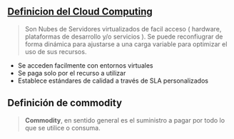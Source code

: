 ## [Definicion del Cloud Computing]()

> Son Nubes de Servidores virtualizados de facil acceso ( hardware, plataformas de desarrollo y/o servicios ). Se puede reconfiugrar de
forma dinámica para ajustarse a una carga variable para optimizar el uso de sus recursos. 

* Se acceden facilmente con entornos virtuales
* Se paga solo por el recurso a utilizar
* Establece estándares de calidad a través de SLA personalizados

## Definición de commodity

> **Commodity**, en sentido general es el suministro a pagar por todo lo que
se utilice o consuma. 
